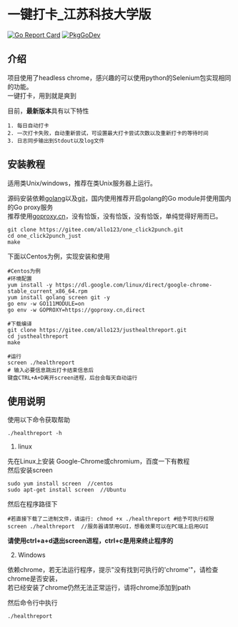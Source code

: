 # 一键打卡_江苏科技大学版

[![Go Report Card](https://goreportcard.com/badge/gitee.com/allo123/justhealthreport)](https://goreportcard.com/report/gitee.com/allo123/justhealthreport) [![PkgGoDev](https://pkg.go.dev/badge/gitee.com/allo123/justhealthreport)](https://pkg.go.dev/gitee.com/allo123/justhealthreport)

## 介绍
项目使用了headless chrome，感兴趣的可以使用python的Selenium包实现相同的功能。  
一键打卡，用到就是爽到

目前，**最新版本**具有以下特性

    1. 每日自动打卡
    2. 一次打卡失败，自动重新尝试，可设置最大打卡尝试次数以及重新打卡的等待时间
    3. 日志同步输出到Stdout以及log文件

## 安装教程

适用类Unix/windows，推荐在类Unix服务器上运行。

源码安装依赖[golang](https://golang.google.cn/)以及[git](https://git-scm.com/)，国内使用推荐开启golang的Go module并使用国内的Go proxy服务  
推荐使用[goproxy.cn](https://goproxy.cn/)，没有恰饭，没有恰饭，没有恰饭，单纯觉得好用而已。

    git clone https://gitee.com/allo123/one_click2punch.git
    cd one_click2punch_just
    make

下面以Centos为例，实现安装和使用

    #Centos为例
    #环境配置
    yum install -y https://dl.google.com/linux/direct/google-chrome-stable_current_x86_64.rpm
    yum install golang screen git -y
    go env -w GO111MODULE=on
    go env -w GOPROXY=https://goproxy.cn,direct

    #下载编译
    git clone https://gitee.com/allo123/justhealthreport.git
    cd justhealthreport
    make

    #运行
    screen ./healthreport
    # 输入必要信息跳出打卡结束信息后
    键盘CTRL+A+D离开screen进程，后台会每天自动运行
    

## 使用说明

使用以下命令获取帮助

    ./healthreport -h


1. linux

先在Linux上安装 Google-Chrome或chromium，百度一下有教程  
然后安装screen

    sudo yum install screen  //centos
    sudo apt-get install screen  //Ubuntu

然后在程序路径下

    #若直接下载了二进制文件，请运行: chmod +x ./healthreport #给予可执行权限
    screen ./healthreport  //服务器请禁用GUI，想看效果可以在PC端上启用GUI

**请使用ctrl+a+d退出screen进程，ctrl+c是用来终止程序的**

2. Windows

依赖chrome，若无法运行程序，提示"没有找到可执行的'chrome'"，请检查chrome是否安装，  
若已经安装了chrome仍然无法正常运行，请将chrome添加到path 
 
然后命令行中执行

    ./healthreport
